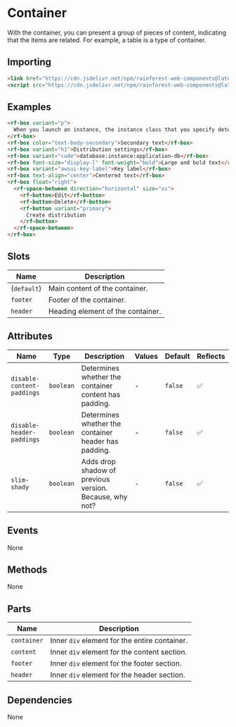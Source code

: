 # Container

With the container, you can present a group of pieces of content, indicating that the items are related. For example, a table is a type of container.

## Importing

``` html
<link href="https://cdn.jsdelivr.net/npm/rainforest-web-components@latest/rainforest.css" rel="stylesheet">
<script src="https://cdn.jsdelivr.net/npm/rainforest-web-components@latest/components/container.js" type="module"></script>
```

## Examples

``` html
<rf-box variant="p">
  When you launch an instance, the instance class that you specify determines the hardware of the host computer used for your instance. Each instance class offers different compute, memory, and storage capabilities. Choose an instance class based on the requirements of the application or software that you plan to run on your instance.  
</rf-box>
<rf-box color="text-body-secondary">Secondary text</rf-box>
<rf-box variant="h1">Distribution settings</rf-box>
<rf-box variant="code">database:instance:application-db</rf-box>
<rf-box font-size="display-l" font-weight="bold">Large and bold text</rf-box>
<rf-box variant="awsui-key-label">Key label</rf-box>
<rf-box text-align="center">Centered text</rf-box>
<rf-box float="right">
  <rf-space-between direction="horizontal" size="xs">
    <rf-button>Edit</rf-button>
    <rf-button>Delete</rf-button>
    <rf-button variant="primary">
      Create distribution
    </rf-button>
  </rf-space-between>
</rf-box>
```

## Slots

| Name | Description |
| --- | --- |
| (`default`) | Main content of the container. |
| `footer` | Footer of the container. |
| `header` | Heading element of the container. |

## Attributes

| Name | Type | Description | Values | Default | Reflects |
| --- | --- | --- | --- | --- | --- |
| `disable-content-paddings` | `boolean` | Determines whether the container content has padding. | - | `false` | ✅ |
| `disable-header-paddings` | `boolean` | Determines whether the container header has padding. | - | `false` | ✅ |
| `slim-shady` | `boolean` | Adds drop shadow of previous version. Because, why not? | - | `false` | ✅ |

## Events

None

## Methods

None

## Parts

| Name | Description |
| --- | --- |
| `container` | Inner `div` element for the entire container. |
| `content` | Inner `div` element for the content section. |
| `footer` | Inner `div` element for the footer section. |
| `header` | Inner `div` element for the header section. |

## Dependencies

None
